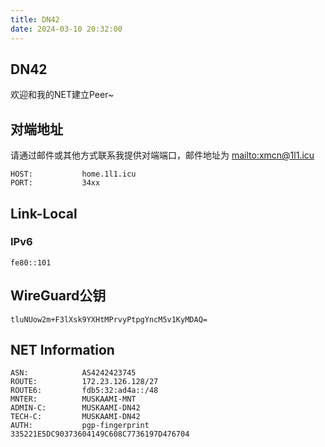 ```yaml
---
title: DN42
date: 2024-03-10 20:32:00
---
```

## DN42

欢迎和我的NET建立Peer~

## 对端地址

请通过邮件或其他方式联系我提供对端端口，邮件地址为 <mailto:xmcn@1l1.icu>

```plaintext
HOST:           home.1l1.icu
PORT:           34xx
```

## Link-Local

### IPv6

```plaintext
fe80::101
```

## WireGuard公钥

```plaintext
tluNUow2m+F3lXsk9YXHtMPrvyPtpgYncM5v1KyMDAQ=
```

## NET Information

```plaintext
ASN:            AS4242423745
ROUTE:          172.23.126.128/27
ROUTE6:         fdb5:32:ad4a::/48
MNTER:          MUSKAAMI-MNT
ADMIN-C:        MUSKAAMI-DN42
TECH-C:         MUSKAAMI-DN42
AUTH:           pgp-fingerprint 335221E5DC90373604149C608C7736197D476704
```
